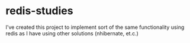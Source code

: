 # redis-studies

I've created this project to implement sort of the same functionality using redis as I have using other solutions (nhibernate, et.c.)
